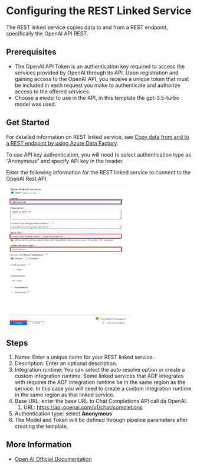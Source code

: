 Configuring the REST Linked Service
=========================================

The REST linked service copies data to and from a REST endpoint, specifically the OpenAI API REST.

Prerequisites
-------------
* The OpenAI API Token is an authentication key required to access the services provided by OpenAI through its API. Upon registration and gaining access to the OpenAI API, you receive a unique token that must be included in each request you make to authenticate and authorize access to the offered services. 
* Choose a model to use in the API, in this template the gpt-3.5-turbo model was used.

Get Started
-----------
For detailed information on REST linked service, see [Copy data from and to a REST endpoint by using Azure Data Factory](https://docs.microsoft.com/en-us/azure/data-factory/connector-rest).

To use API key authentication, you will need to select authentication type as “Anonymous” and specify API key in the header.

Enter the following information for the REST linked service to connect to the OpenAI Rest API. 

<img src="./media/new_ls_openai.png" style="width:3.54601in;height:3.93413in" />

Steps
-----

1.  Name: Enter a unique name for your REST linked service.
2.  Description: Enter an optional description.
3.  Integration runtime: You can select the auto resolve option or create a custom integration runtime. Some linked services that ADF integrates with requires the ADF integration runtime be in
	the same region as the service. In this case you will need to create a custom integration runtime in the same region as that linked service.
4.  Base URL: enter the base URL to Chat Completions API call da OpenAI.
	1. URL: https://api.openai.com/v1/chat/completions
5.  Authentication type: select **Anonymous**
6.  The Model and Token will be defined through pipeline parameters after creating the template.
			
More Information
----------------
-	[Open AI Official Documentation](https://platform.openai.com/docs/guides/text-generation/chat-completions-api)
